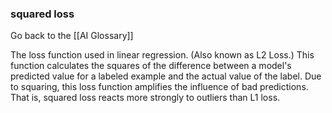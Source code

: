 ### squared loss

Go back to the [[AI Glossary]]


The loss function used in linear regression. (Also known as L2 Loss.) This function calculates the squares of the difference between a model's predicted value for a labeled example and the actual value of the label. Due to squaring, this loss function amplifies the influence of bad predictions. That is, squared loss reacts more strongly to outliers than L1 loss.

